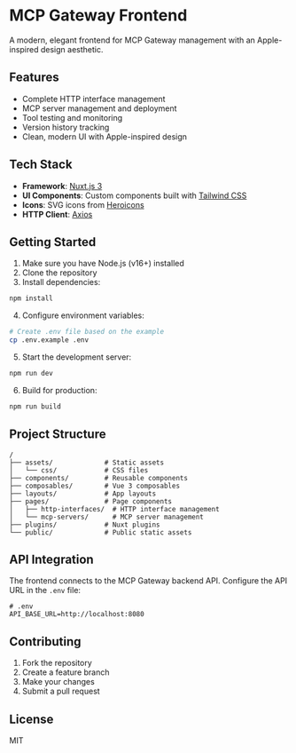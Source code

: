 # MCP Gateway Frontend

A modern, elegant frontend for MCP Gateway management with an Apple-inspired design aesthetic.

## Features

- Complete HTTP interface management
- MCP server management and deployment
- Tool testing and monitoring
- Version history tracking
- Clean, modern UI with Apple-inspired design

## Tech Stack

- **Framework**: [Nuxt.js 3](https://nuxt.com/)
- **UI Components**: Custom components built with [Tailwind CSS](https://tailwindcss.com/)
- **Icons**: SVG icons from [Heroicons](https://heroicons.com/)
- **HTTP Client**: [Axios](https://axios-http.com/)

## Getting Started

1. Make sure you have Node.js (v16+) installed
2. Clone the repository
3. Install dependencies:

```bash
npm install
```

4. Configure environment variables:

```bash
# Create .env file based on the example
cp .env.example .env
```

5. Start the development server:

```bash
npm run dev
```

6. Build for production:

```bash
npm run build
```

## Project Structure

```
/
├── assets/             # Static assets
│   └── css/            # CSS files
├── components/         # Reusable components
├── composables/        # Vue 3 composables
├── layouts/            # App layouts
├── pages/              # Page components
│   ├── http-interfaces/  # HTTP interface management
│   └── mcp-servers/      # MCP server management
├── plugins/            # Nuxt plugins
└── public/             # Public static assets
```

## API Integration

The frontend connects to the MCP Gateway backend API. Configure the API URL in the `.env` file:

```
# .env
API_BASE_URL=http://localhost:8080
```

## Contributing

1. Fork the repository
2. Create a feature branch
3. Make your changes
4. Submit a pull request

## License

MIT
